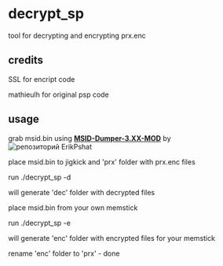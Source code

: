 # decrypt_sp

tool for decrypting and encrypting prx.enc

## credits

SSL for encript code

mathieulh for original psp code

## usage

grab msid.bin using [**MSID-Dumper-3.XX-MOD**](https://github.com/ErikPshat/MSID-Dumper-3.XX-MOD) by ![репозиторий ErikPshat](https://avatars1.githubusercontent.com/u/1283017?s=35&v=4)

place msid.bin to jigkick and 'prx' folder with prx.enc files

run ./decrypt_sp -d 

will generate 'dec' folder with decrypted files

place msid.bin from your own memstick

run ./decrypt_sp -e

will generate 'enc' folder with encrypted files for your memstick

rename 'enc' folder to 'prx' - done
